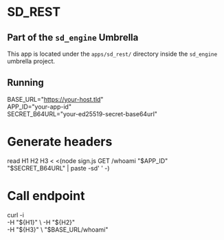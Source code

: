 # SD_REST



## Part of the `sd_engine` Umbrella

This app is located under the `apps/sd_rest/` directory inside the `sd_engine` umbrella project.

## Running


BASE_URL="https://your-host.tld"  
APP_ID="your-app-id"               
SECRET_B64URL="your-ed25519-secret-base64url"

# Generate headers
read H1 H2 H3 < <(node sign.js GET /whoami "$APP_ID" "$SECRET_B64URL" | paste -sd' ' -)

# Call endpoint
curl -i \
  -H "${H1}" \
  -H "${H2}" \
  -H "${H3}" \
  "$BASE_URL/whoami"